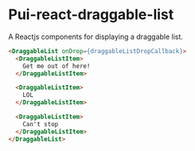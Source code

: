 # Pui-react-draggable-list

A Reactjs components for displaying a draggable list.

```html
<DraggableList onDrop={draggableListDropCallback}>
  <DraggableListItem>
    Get me out of here!
  </DraggableListItem>

  <DraggableListItem>
    LOL
  </DraggableListItem>

  <DraggableListItem>
    Can't stop
  </DraggableListItem>
</DraggableList>
```
